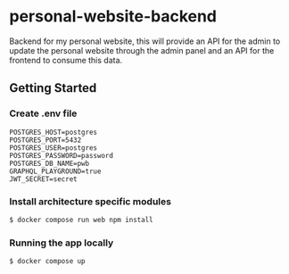 # personal-website-backend

Backend for my personal website, this will provide an API for the admin to update the personal website through the admin panel and an API for the frontend to consume this data.

## Getting Started

### Create .env file

```
POSTGRES_HOST=postgres
POSTGRES_PORT=5432
POSTGRES_USER=postgres
POSTGRES_PASSWORD=password
POSTGRES_DB_NAME=pwb
GRAPHQL_PLAYGROUND=true
JWT_SECRET=secret
```

### Install architecture specific modules

```bash
$ docker compose run web npm install
```

### Running the app locally

```bash
$ docker compose up
```
